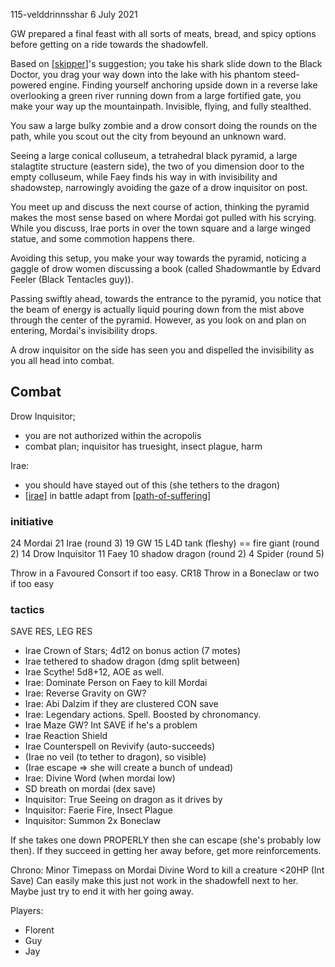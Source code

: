 115-velddrinnsshar
6 July 2021

GW prepared a final feast with all sorts of meats, bread, and spicy options before getting on a ride towards the shadowfell.

Based on [[skipper]]'s suggestion; you take his shark slide down to the Black Doctor, you drag your way down into the lake with his phantom steed-powered engine. Finding yourself anchoring upside down in a reverse lake overlooking a green river running down from a large fortified gate, you make your way up the mountainpath. Invisible, flying, and fully stealthed.

You saw a large bulky zombie and a drow consort doing the rounds on the path, while you scout out the city from beyound an unknown ward.

Seeing a large conical colluseum, a tetrahedral black pyramid, a large stalagtite structure (eastern side), the two of you dimension door to the empty colluseum, while Faey finds his way in with invisibility and shadowstep, narrowingly avoiding the gaze of a drow inquisitor on post.

You meet up and discuss the next course of action, thinking the pyramid makes the most sense based on where Mordai got pulled with his scrying. While you discuss, Irae ports in over the town square and a large winged statue, and some commotion happens there.

Avoiding this setup, you make your way towards the pyramid, noticing a gaggle of drow women discussing a book (called Shadowmantle by Edvard Feeler (Black Tentacles guy)).

Passing swiftly ahead, towards the entrance to the pyramid, you notice that the beam of energy is actually liquid pouring down from the mist above through the center of the pyramid. However, as you look on and plan on entering, Mordai's invisibility drops.

A drow inquisitor on the side has seen you and dispelled the invisibility as you all head into combat.

## Combat
Drow Inquisitor;
- you are not authorized within the acropolis
- combat plan; inquisitor has truesight, insect plague, harm

Irae:
- you should have stayed out of this (she tethers to the dragon)
- [[irae]] in battle adapt from [[path-of-suffering]]

### initiative
24 Mordai
21 Irae (round 3)
19 GW
15 L4D tank (fleshy) ==  fire giant (round 2)
14 Drow Inquisitor
11 Faey
10 shadow dragon (round 2)
4 Spider (round 5)

Throw in a Favoured Consort if too easy. CR18
Throw in a Boneclaw or two if too easy

### tactics
SAVE RES, LEG RES
- Irae Crown of Stars; 4d12 on bonus action (7 motes)
- Irae tethered to shadow dragon (dmg split between)
- Irae Scythe! 5d8+12, AOE as well.
- Irae: Dominate Person on Faey to kill Mordai
- Irae: Reverse Gravity on GW?
- Irae: Abi Dalzim if they are clustered CON save
- Irae: Legendary actions. Spell. Boosted by chronomancy.
- Irae Maze GW? Int SAVE if he's a problem
- Irae Reaction Shield
- Irae Counterspell on Revivify (auto-succeeds)
- (Irae no veil (to tether to dragon), so visible)
- (Irae escape => she will create a bunch of undead)
- Irae: Divine Word (when mordai low)
- SD breath on mordai (dex save)
- Inquisitor: True Seeing on dragon as it drives by
- Inquisitor: Faerie Fire, Insect Plague
- Inquisitor: Summon 2x Boneclaw

If she takes one down PROPERLY then she can escape (she's probably low then).
If they succeed in getting her away before, get more reinforcements.

Chrono: Minor Timepass on Mordai
Divine Word to kill a creature <20HP (Int Save)
Can easily make this just not work in the shadowfell next to her.
Maybe just try to end it with her going away.


Players:
- Florent
- Guy
- Jay

[//begin]: # "Autogenerated link references for markdown compatibility"
[skipper]: ../npcs/skipper "The Skipper"
[irae]: ../npcs/irae "Irae T'sarran"
[path-of-suffering]: ../east/path-of-suffering "Path of Suffering"
[//end]: # "Autogenerated link references"
